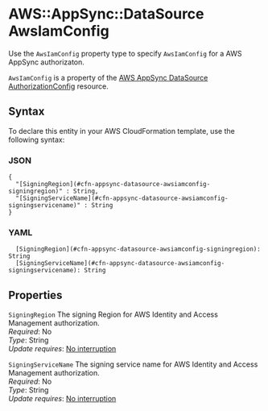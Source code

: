 # AWS::AppSync::DataSource AwsIamConfig<a name="aws-properties-appsync-datasource-awsiamconfig"></a>

Use the `AwsIamConfig` property type to specify `AwsIamConfig` for a AWS AppSync authorizaton\.

 `AwsIamConfig` is a property of the [AWS AppSync DataSource AuthorizationConfig](https://docs.aws.amazon.com/AWSCloudFormation/latest/UserGuide/aws-properties-appsync-datasource-httpconfig-authorizationconfig.html) resource\. 

## Syntax<a name="aws-properties-appsync-datasource-awsiamconfig-syntax"></a>

To declare this entity in your AWS CloudFormation template, use the following syntax:

### JSON<a name="aws-properties-appsync-datasource-awsiamconfig-syntax.json"></a>

```
{
  "[SigningRegion](#cfn-appsync-datasource-awsiamconfig-signingregion)" : String,
  "[SigningServiceName](#cfn-appsync-datasource-awsiamconfig-signingservicename)" : String
}
```

### YAML<a name="aws-properties-appsync-datasource-awsiamconfig-syntax.yaml"></a>

```
  [SigningRegion](#cfn-appsync-datasource-awsiamconfig-signingregion): String
  [SigningServiceName](#cfn-appsync-datasource-awsiamconfig-signingservicename): String
```

## Properties<a name="aws-properties-appsync-datasource-awsiamconfig-properties"></a>

`SigningRegion`  <a name="cfn-appsync-datasource-awsiamconfig-signingregion"></a>
The signing Region for AWS Identity and Access Management authorization\.  
*Required*: No  
*Type*: String  
*Update requires*: [No interruption](https://docs.aws.amazon.com/AWSCloudFormation/latest/UserGuide/using-cfn-updating-stacks-update-behaviors.html#update-no-interrupt)

`SigningServiceName`  <a name="cfn-appsync-datasource-awsiamconfig-signingservicename"></a>
The signing service name for AWS Identity and Access Management authorization\.  
*Required*: No  
*Type*: String  
*Update requires*: [No interruption](https://docs.aws.amazon.com/AWSCloudFormation/latest/UserGuide/using-cfn-updating-stacks-update-behaviors.html#update-no-interrupt)